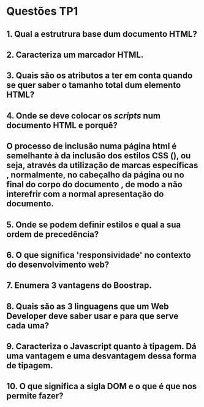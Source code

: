 # Questões TP1

## 1. Qual a estrutrura base dum documento HTML?


## 2. Caracteriza um marcador HTML.


## 3. Quais são os atributos a ter em conta quando se quer saber o tamanho total dum elemento HTML?


## 4. Onde se deve colocar os *scripts* num documento HTML e porquê?

## O processo de inclusão numa página html é semelhante à da inclusão dos estilos CSS (<style></style>), ou seja, através da utilização de marcas específicas <script></script>, normalmente, no cabeçalho <head></head> da página ou no final do corpo do documento <body></body>, de modo a não interefrir com a normal apresentação do documento.


## 5. Onde se podem definir estilos e qual a sua ordem de precedência?


## 6. O que significa 'responsividade' no contexto do desenvolvimento web?


## 7. Enumera 3 vantagens do Boostrap.


## 8. Quais são as 3 linguagens que um Web Developer deve saber usar e para que serve cada uma?


## 9. Caracteriza o Javascript quanto à tipagem. Dá uma vantagem e uma desvantagem dessa forma de tipagem.


## 10. O que significa a sigla DOM e o que é que nos permite fazer?


